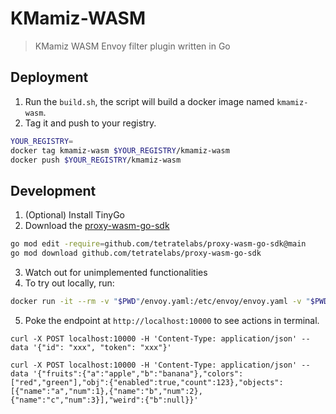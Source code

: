 # KMamiz-WASM

> KMamiz WASM Envoy filter plugin written in Go

## Deployment

1. Run the `build.sh`, the script will build a docker image named `kmamiz-wasm`.
2. Tag it and push to your registry.

```bash
YOUR_REGISTRY=
docker tag kmamiz-wasm $YOUR_REGISTRY/kmamiz-wasm
docker push $YOUR_REGISTRY/kmamiz-wasm
```

## Development

1. (Optional) Install TinyGo
2. Download the [proxy-wasm-go-sdk](https://github.com/tetratelabs/proxy-wasm-go-sdk)

```bash
go mod edit -require=github.com/tetratelabs/proxy-wasm-go-sdk@main
go mod download github.com/tetratelabs/proxy-wasm-go-sdk
```

3. Watch out for unimplemented functionalities
4. To try out locally, run:

```bash
docker run -it --rm -v "$PWD"/envoy.yaml:/etc/envoy/envoy.yaml -v "$PWD"/KMamizEnvoyFilter.wasm:/etc/envoy/optimized.wasm -p 9901:9901 -p 10000:10000 envoyproxy/envoy:v1.17.0
```

5. Poke the endpoint at `http://localhost:10000` to see actions in terminal.

```
curl -X POST localhost:10000 -H 'Content-Type: application/json' --data '{"id": "xxx", "token": "xxx"}'
```

```
curl -X POST localhost:10000 -H 'Content-Type: application/json' --data '{"fruits":{"a":"apple","b":"banana"},"colors":["red","green"],"obj":{"enabled":true,"count":123},"objects":[{"name":"a","num":1},{"name":"b","num":2},{"name":"c","num":3}],"weird":{"b":null}}'
```
